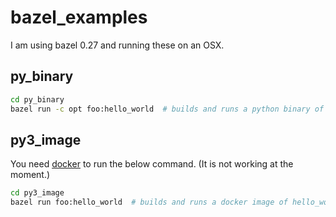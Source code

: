# bazel_examples

I am using bazel 0.27 and running these on an OSX.

## py_binary
```bash
cd py_binary
bazel run -c opt foo:hello_world  # builds and runs a python binary of hello_world.py.
```

## py3_image
You need [docker](https://docs.docker.com/install/) to run the below command. (It is not working at the moment.)
```bash
cd py3_image
bazel run foo:hello_world  # builds and runs a docker image of hello_world.py.
```
